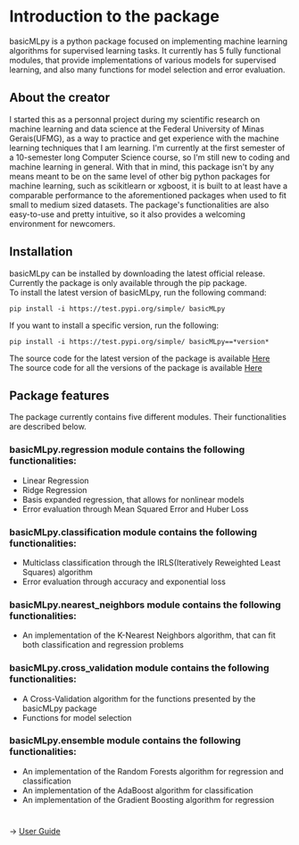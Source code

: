 # Introduction to the package
basicMLpy is a python package focused on implementing machine learning algorithms for supervised learning tasks. It currently has 5 fully functional modules, that provide implementations of various models for supervised learning, and also many functions for model selection and error evaluation.
## About the creator
I started this as a personnal project during my scientific research on machine learning and data science at the Federal University of Minas Gerais(UFMG), as a way to practice and get experience with the machine learning techniques that I am learning. I'm currently at the first semester of a 10-semester long Computer Science course, so I'm still new to coding and machine learning in general. With that in mind, this package isn't by any means meant to be on the same level of other big python packages for machine learning, such as scikitlearn or xgboost, it is built to at least have a comparable performance to the aforementioned packages when used to fit small to medium sized datasets. The package's functionalities are also easy-to-use and pretty intuitive, so it also provides a welcoming environment for newcomers.
## Installation
basicMLpy can be installed by downloading the latest official release. Currently the package is only available through the pip package.<br />
To install the latest version of basicMLpy, run the following command:<br />
```
pip install -i https://test.pypi.org/simple/ basicMLpy
```
If you want to install a specific version, run the following:<br />
```
pip install -i https://test.pypi.org/simple/ basicMLpy==*version*
```
The source code for the latest version of the package is available [Here](https://github.com/HenrySilvaCS/basicMLpy)<br />
The source code for all the versions of the package is available [Here](https://test.pypi.org/project/basicMLpy/#history)
## Package features
The package currently contains five different modules. Their functionalities are described below.<br />
### basicMLpy.regression module contains the following functionalities:
* Linear Regression 
* Ridge Regression 
* Basis expanded regression, that allows for nonlinear models 
* Error evaluation through Mean Squared Error and Huber Loss<br />
### basicMLpy.classification module contains the following functionalities:
* Multiclass classification through the IRLS(Iteratively Reweighted Least Squares) algorithm
* Error evaluation through accuracy and exponential loss<br />
### basicMLpy.nearest_neighbors module contains the following functionalities:
* An implementation of the K-Nearest Neighbors algorithm, that can fit both classification and regression problems<br />
### basicMLpy.cross_validation module contains the following functionalities:
* A Cross-Validation algorithm for the functions presented by the basicMLpy package
* Functions for model selection<br />
### basicMLpy.ensemble module contains the following functionalities:
* An implementation of the Random Forests algorithm for regression and classification
* An implementation of the AdaBoost algorithm for classification
* An implementation of the Gradient Boosting algorithm for regression<br />
#
-> [User Guide](https://henrysilvacs.github.io/basicMLpy/user_guide)
  
